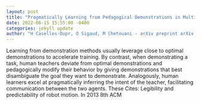 ```yaml
--- 
layout: post 
title: "Pragmatically Learning from Pedagogical Demonstrations in Multi-Goal Environments" 
date: 2022-06-15 15:55:00 -0400 
categories: jekyll update 
author: "H Caselles-Dupr, O Sigaud, M Chetouani - arXiv preprint arXiv:2206.04546, 2022" 
--- 
```

Learning from demonstration methods usually leverage close to optimal demonstrations to accelerate training. By contrast, when demonstrating a task, human teachers deviate from optimal demonstrations and pedagogically modify their behavior by giving demonstrations that best disambiguate the goal they want to demonstrate. Analogously, human learners excel at pragmatically inferring the intent of the teacher, facilitating communication between the two agents. These Cites: Legibility and predictability of robot motion. In 2013 8th ACM